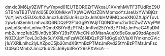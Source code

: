 dmxlc3M6Ly9ZWFYwYnpvd01EUTBOR0ZrTWkxaU1XVmhMVFF3TUdRdE9USTBNaTB3TVdVd05EQXlOMkkwTXpWQWQzZDNMbmxoYzJseUxYWnBjQzVqYjIwNk5EUXo/b2Jmcz1ub25lJnRscz0xJnh0bHM9MQpoeXN0ZXJpYTovL2pwLnl3enhrLmhvc3Q6NDQzP2F1dGg9YWJjITQ0NDhmc2xrSCZwZWVyPWpwLnl3enhrLmhvc3QmdXBtYnBzPTMzJmRvd25tYnBzPTMzJmFscG49aDMmb2Jmcz1ub25lJnByb3RvY29sPXVkcCNIeXMtanAueXd6eGsuaG9zdApoeXN0ZXJpYTovL3d3dy5uYXRlLmFzaWE6NDQzP2F1dGg9eXViaXl1YmkmcGVlcj1uYXRlLnlhc2lyLXZpcC5jb20mdXBtYnBzPTMzJmRvd25tYnBzPTMzJmFscG49aDMmb2Jmcz1ub25lJnByb3RvY29sPXVkcA==
